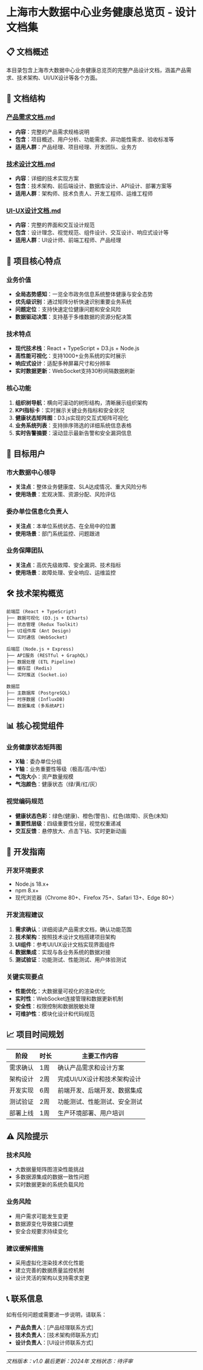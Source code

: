 # 上海市大数据中心业务健康总览页 - 设计文档集

## 📋 文档概述

本目录包含上海市大数据中心业务健康总览页的完整产品设计文档，涵盖产品需求、技术架构、UI/UX设计等各个方面。

## 📂 文档结构

### [产品需求文档.md](./产品需求文档.md)
- **内容**：完整的产品需求规格说明
- **包含**：项目概述、用户分析、功能需求、非功能性需求、验收标准等
- **适用人群**：产品经理、项目经理、开发团队、业务方

### [技术设计文档.md](./技术设计文档.md)
- **内容**：详细的技术实现方案
- **包含**：技术架构、前后端设计、数据库设计、API设计、部署方案等
- **适用人群**：架构师、技术负责人、开发工程师、运维工程师

### [UI-UX设计文档.md](./UI-UX设计文档.md)
- **内容**：完整的界面和交互设计规范
- **包含**：设计理念、视觉规范、组件设计、交互设计、响应式设计等
- **适用人群**：UI设计师、前端工程师、产品经理

## 🎯 项目核心特点

### 业务价值
- **全局态势感知**：一览全市政务信息系统整体健康与安全态势
- **优先级识别**：通过矩阵分析快速识别重要业务系统
- **问题定位**：支持快速定位健康问题和安全风险
- **数据驱动决策**：支持基于多维数据的资源分配决策

### 技术特点
- **现代技术栈**：React + TypeScript + D3.js + Node.js
- **高性能可视化**：支持1000+业务系统的实时展示
- **响应式设计**：适配多种屏幕尺寸和分辨率
- **实时数据更新**：WebSocket支持30秒间隔数据刷新

### 核心功能
1. **组织树导航**：横向可滚动的树形结构，清晰展示组织架构
2. **KPI指标卡**：实时展示关键业务指标和安全状况
3. **健康状态矩阵图**：D3.js实现的交互式矩阵可视化
4. **业务系统列表**：支持排序筛选的详细系统信息表格
5. **实时告警摘要**：滚动显示最新告警和安全漏洞信息

## 👥 目标用户

### 市大数据中心领导
- **关注点**：整体业务健康度、SLA达成情况、重大风险分布
- **使用场景**：宏观决策、资源分配、风险评估

### 委办单位信息化负责人
- **关注点**：本单位系统状态、在全局中的位置
- **使用场景**：部门系统监控、问题跟进

### 业务保障团队
- **关注点**：高优先级故障、安全漏洞、技术指标
- **使用场景**：故障处理、安全响应、运维监控

## 🛠️ 技术架构概览

```
前端层 (React + TypeScript)
├── 数据可视化 (D3.js + ECharts)
├── 状态管理 (Redux Toolkit)
├── UI组件库 (Ant Design)
└── 实时通信 (WebSocket)

后端层 (Node.js + Express)
├── API服务 (RESTful + GraphQL)
├── 数据处理 (ETL Pipeline)
├── 缓存层 (Redis)
└── 实时推送 (Socket.io)

数据层
├── 主数据库 (PostgreSQL)
├── 时序数据 (InfluxDB)
└── 数据集成 (多系统API)
```

## 📊 核心视觉组件

### 业务健康状态矩阵图
- **X轴**：委办单位分组
- **Y轴**：业务重要性等级（极高/高/中/低）
- **气泡大小**：资产数量规模
- **气泡颜色**：健康状态（绿/黄/红/灰）

### 视觉编码规范
- **健康状态色彩**：绿色(健康)、橙色(警告)、红色(故障)、灰色(未知)
- **重要性层级**：四级重要性分层，视觉权重递减
- **交互反馈**：悬停放大、点击下钻、实时更新动画

## 🔧 开发指南

### 开发环境要求
- Node.js 18.x+
- npm 8.x+
- 现代浏览器（Chrome 80+、Firefox 75+、Safari 13+、Edge 80+）

### 开发流程建议
1. **需求确认**：详细阅读产品需求文档，确认功能范围
2. **技术架构**：按照技术设计文档搭建项目架构
3. **UI组件**：参考UI/UX设计文档实现界面组件
4. **数据集成**：实现与各业务系统的数据对接
5. **测试验证**：功能测试、性能测试、用户体验测试

### 关键实现要点
- **性能优化**：大数据量可视化的渲染优化
- **实时性**：WebSocket连接管理和数据更新机制
- **安全性**：权限控制和数据脱敏处理
- **可维护性**：模块化设计和代码规范

## 📈 项目时间规划

| 阶段 | 时长 | 主要工作内容 |
|------|------|--------------|
| 需求确认 | 1周 | 确认产品需求和设计方案 |
| 架构设计 | 2周 | 完成UI/UX设计和技术架构设计 |
| 开发实现 | 6周 | 前端开发、后端开发、数据集成 |
| 测试验证 | 2周 | 功能测试、性能测试、安全测试 |
| 部署上线 | 1周 | 生产环境部署、用户培训 |

## ⚠️ 风险提示

### 技术风险
- 大数据量矩阵图渲染性能挑战
- 多数据源集成的数据一致性问题
- 实时数据更新的系统负载风险

### 业务风险
- 用户需求可能发生变更
- 数据源变化导致接口调整
- 安全合规要求持续变化

### 建议缓解措施
- 采用虚拟化渲染技术优化性能
- 建立完善的数据质量监控机制
- 设计灵活的架构以支持需求变更

## 📞 联系信息

如有任何问题或需要进一步说明，请联系：
- **产品负责人**：[产品经理联系方式]
- **技术负责人**：[技术架构师联系方式]
- **设计负责人**：[UI设计师联系方式]

---

*文档版本：v1.0*
*最后更新：2024年*
*文档状态：待评审*